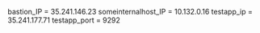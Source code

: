 bastion_IP = 35.241.146.23
someinternalhost_IP = 10.132.0.16
testapp_ip = 35.241.177.71
testapp_port = 9292

